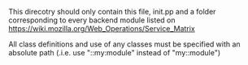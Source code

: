 This direcotry should only contain this file, init.pp and a folder corresponding to every backend module listed on https://wiki.mozilla.org/Web_Operations/Service_Matrix

All class definitions and use of any classes must be specified with an absolute path (.i.e. use "::my:module" instead of "my::module")
